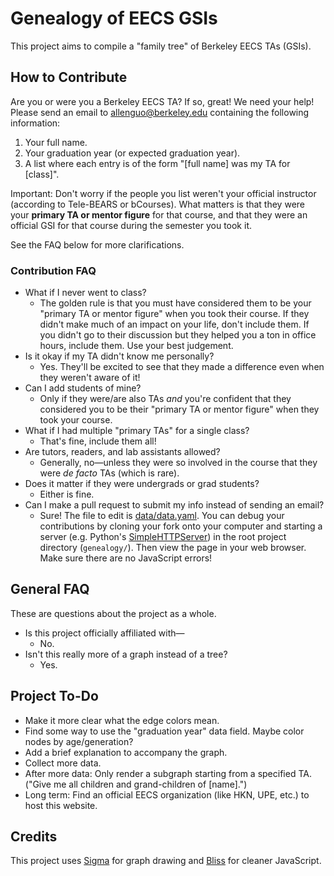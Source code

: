 # Genealogy of EECS GSIs

This project aims to compile a "family tree" of Berkeley EECS TAs (GSIs).

## How to Contribute

Are you or were you a Berkeley EECS TA? If so, great! We need your help!
Please send an email to allenguo@berkeley.edu containing the following information:

1. Your full name.
2. Your graduation year (or expected graduation year).
3. A list where each entry is of the form "[full name] was my TA for [class]".

Important: Don't worry if the people you list weren't your official instructor (according to Tele-BEARS or bCourses).
What matters is that they were your **primary TA or mentor figure** for that course, and that they were an official GSI for
that course during the semester you took it.

See the FAQ below for more clarifications.

### Contribution FAQ

* What if I never went to class?
  * The golden rule is that you must have considered them to be your "primary TA or mentor figure" when you took their course. If they didn't make much of an impact on your life, don't include them. If you didn't go to their discussion but they helped you a ton in office hours, include them. Use your best judgement.
* Is it okay if my TA didn't know me personally?
  * Yes. They'll be excited to see that they made a difference even when they weren't aware of it!
* Can I add students of mine?
  * Only if they were/are also TAs *and* you're confident that they considered you to be their "primary TA or mentor figure" when they took your course.
* What if I had multiple "primary TAs" for a single class?
  * That's fine, include them all!
* Are tutors, readers, and lab assistants allowed?
  * Generally, no&mdash;unless they were so involved in the course that they were *de facto* TAs (which is rare).
* Does it matter if they were undergrads or grad students?
  * Either is fine.
* Can I make a pull request to submit my info instead of sending an email?
  * Sure! The file to edit is [data/data.yaml](https://github.com/guoguo12/genealogy/blob/gh-pages/data/data.yaml). You can debug your contributions by cloning your fork onto your computer and starting a server (e.g. Python's [SimpleHTTPServer](https://docs.python.org/2/library/simplehttpserver.html)) in the root project directory (`genealogy/`). Then view the page in your web browser. Make sure there are no JavaScript errors!

## General FAQ

These are questions about the project as a whole.

* Is this project officially affiliated with&mdash;
  * No.
* Isn't this really more of a graph instead of a tree?
  * Yes.

## Project To-Do

* Make it more clear what the edge colors mean.
* Find some way to use the "graduation year" data field. Maybe color nodes by age/generation?
* Add a brief explanation to accompany the graph.
* Collect more data.
* After more data: Only render a subgraph starting from a specified TA. ("Give me all children and grand-children of [name].")
* Long term: Find an official EECS organization (like HKN, UPE, etc.) to host this website.

## Credits

This project uses [Sigma](https://github.com/jacomyal/sigma.js) for graph drawing and [Bliss](https://github.com/LeaVerou/bliss) for cleaner JavaScript.
